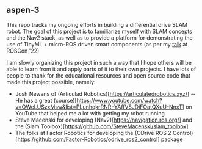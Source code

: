 ## aspen-3

This repo tracks my ongoing efforts in building a differential drive SLAM robot. The goal of this project is to familiarize myself with SLAM concepts and the Nav2 stack, as well as to provide a platform for demonstrating the use of TinyML + micro-ROS driven smart components (as per my [talk](https://vimeo.com/showcase/9954564/video/767140724) at ROSCon '22)

I am slowly organizing this project in such a way that I hope others will be able to learn from it and apply parts of it to their own projects. I have lots of people to thank for the educational resources and open source code that made this project possible, namely:
- Josh Newans of (Articulad Robotics)[https://articulatedrobotics.xyz/] -- He has a great (course)[https://www.youtube.com/watch?v=OWeLUSzxMsw&list=PLunhqkrRNRhYAffV8JDiFOatQXuU-NnxT] on YouTube that helped me a lot with getting my robot running
- Steve Macenski for developing (Nav2)[https://navigation.ros.org/] and the (Slam Toolbox)[https://github.com/SteveMacenski/slam_toolbox]
- The folks at Factor Robotics for developing the (ODrive ROS 2 Control)[https://github.com/Factor-Robotics/odrive_ros2_control] package
